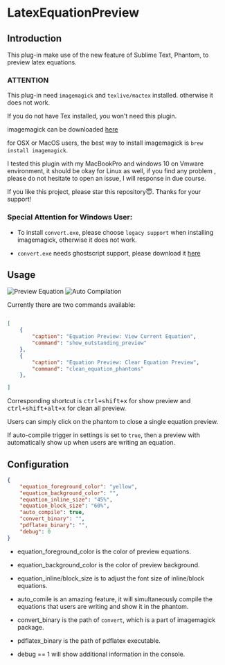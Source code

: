 # LatexEquationPreview

## Introduction

This plug-in make use of the new feature of Sublime Text, Phantom, to preview latex equations.

### ATTENTION


This plug-in need `imagemagick` and `texlive/mactex` installed. otherwise it does not work.

If you do not have Tex installed, you won't need this plugin.

imagemagick can be downloaded [here](http://www.imagemagick.org/script/binary-releases.php)

for OSX or MacOS users, the best way to install imagemagick is `brew install imagemagick`.

I tested this plugin with my MacBookPro and windows 10 on Vmware environment, it should be okay for Linux as well, if you find any problem , please do not hesitate to open an issue, I will response in due course.

If you like this project, please star this repository😇. Thanks for your support!


### Special Attention for Windows User:

- To install `convert.exe`, please choose `legacy support` when installing imagemagick, otherwise it does not work.

- `convert.exe` needs ghostscript support, please download it [here](https://github.com/ArtifexSoftware/ghostpdl-downloads/releases/download/gs920/gs920w32.exe)

## Usage

![Preview Equation](https://www.scislab.com/static/media/uploads/PrivateGraphs/latex_preview.gif)
![Auto Compilation](https://www.scislab.com/static/media/uploads/PrivateGraphs/auto_compile.gif)

Currently there are two commands available:

```json

[
    {
        "caption": "Equation Preview: View Current Equation",
        "command": "show_outstanding_preview"
    },
    {
        "caption": "Equation Preview: Clear Equation Preview",
        "command": "clean_equation_phantoms"
    },

]
```
Corresponding shortcut is <kbd>ctrl+shift+x</kbd> for show preview and <kbd>ctrl+shift+alt+x</kbd> for clean all preview.

Users can simply click on the phantom to close a single equation preview.

If auto-compile trigger in settings is set to `true`, then a preview with automatically show up when users are writing an equation.

## Configuration

```json
{
    "equation_foreground_color": "yellow",
    "equation_background_color": "",
    "equation_inline_size": "45%",
    "equation_block_size": "60%",
    "auto_compile": true,
    "convert_binary": "",
    "pdflatex_binary": "",
    "debug": 0
}

```
- equation_foreground_color is the color of preview equations.

- equation_background_color is the color of preview background.

- equation_inline/block_size is to adjust the font size of inline/block equations.

- auto_comile is an amazing feature, it will simultaneously compile the equations that users are writing and show it in the phantom.

- convert_binary is the path of `convert`, which is a part of imagemagick package.

- pdflatex_binary is the path of pdflatex executable.

- debug == 1 will show additional information in the console.
